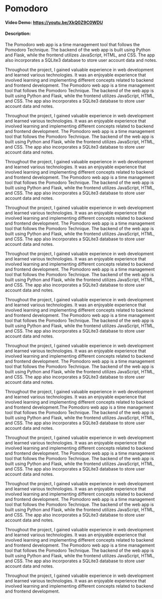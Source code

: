 # Pomodoro
#### Video Demo:  <https://youtu.be/XkQ0Z9C0WDU>
#### Description:
The Pomodoro web app is a time management tool that follows the Pomodoro Technique. The backend of the web app is built using Python and Flask, while the frontend utilizes JavaScript, HTML, and CSS. The app also incorporates a SQLite3 database to store user account data and notes.

Throughout the project, I gained valuable experience in web development and learned various technologies. It was an enjoyable experience that involved learning and implementing different concepts related to backend and frontend development.
The Pomodoro web app is a time management tool that follows the Pomodoro Technique. The backend of the web app is built using Python and Flask, while the frontend utilizes JavaScript, HTML, and CSS. The app also incorporates a SQLite3 database to store user account data and notes.

Throughout the project, I gained valuable experience in web development and learned various technologies. It was an enjoyable experience that involved learning and implementing different concepts related to backend and frontend development.
The Pomodoro web app is a time management tool that follows the Pomodoro Technique. The backend of the web app is built using Python and Flask, while the frontend utilizes JavaScript, HTML, and CSS. The app also incorporates a SQLite3 database to store user account data and notes.

Throughout the project, I gained valuable experience in web development and learned various technologies. It was an enjoyable experience that involved learning and implementing different concepts related to backend and frontend development.
The Pomodoro web app is a time management tool that follows the Pomodoro Technique. The backend of the web app is built using Python and Flask, while the frontend utilizes JavaScript, HTML, and CSS. The app also incorporates a SQLite3 database to store user account data and notes.

Throughout the project, I gained valuable experience in web development and learned various technologies. It was an enjoyable experience that involved learning and implementing different concepts related to backend and frontend development.
The Pomodoro web app is a time management tool that follows the Pomodoro Technique. The backend of the web app is built using Python and Flask, while the frontend utilizes JavaScript, HTML, and CSS. The app also incorporates a SQLite3 database to store user account data and notes.

Throughout the project, I gained valuable experience in web development and learned various technologies. It was an enjoyable experience that involved learning and implementing different concepts related to backend and frontend development.
The Pomodoro web app is a time management tool that follows the Pomodoro Technique. The backend of the web app is built using Python and Flask, while the frontend utilizes JavaScript, HTML, and CSS. The app also incorporates a SQLite3 database to store user account data and notes.

Throughout the project, I gained valuable experience in web development and learned various technologies. It was an enjoyable experience that involved learning and implementing different concepts related to backend and frontend development.
The Pomodoro web app is a time management tool that follows the Pomodoro Technique. The backend of the web app is built using Python and Flask, while the frontend utilizes JavaScript, HTML, and CSS. The app also incorporates a SQLite3 database to store user account data and notes.

Throughout the project, I gained valuable experience in web development and learned various technologies. It was an enjoyable experience that involved learning and implementing different concepts related to backend and frontend development.
The Pomodoro web app is a time management tool that follows the Pomodoro Technique. The backend of the web app is built using Python and Flask, while the frontend utilizes JavaScript, HTML, and CSS. The app also incorporates a SQLite3 database to store user account data and notes.

Throughout the project, I gained valuable experience in web development and learned various technologies. It was an enjoyable experience that involved learning and implementing different concepts related to backend and frontend development.The Pomodoro web app is a time management tool that follows the Pomodoro Technique. The backend of the web app is built using Python and Flask, while the frontend utilizes JavaScript, HTML, and CSS. The app also incorporates a SQLite3 database to store user account data and notes.

Throughout the project, I gained valuable experience in web development and learned various technologies. It was an enjoyable experience that involved learning and implementing different concepts related to backend and frontend development.
The Pomodoro web app is a time management tool that follows the Pomodoro Technique. The backend of the web app is built using Python and Flask, while the frontend utilizes JavaScript, HTML, and CSS. The app also incorporates a SQLite3 database to store user account data and notes.

Throughout the project, I gained valuable experience in web development and learned various technologies. It was an enjoyable experience that involved learning and implementing different concepts related to backend and frontend development.
The Pomodoro web app is a time management tool that follows the Pomodoro Technique. The backend of the web app is built using Python and Flask, while the frontend utilizes JavaScript, HTML, and CSS. The app also incorporates a SQLite3 database to store user account data and notes.

Throughout the project, I gained valuable experience in web development and learned various technologies. It was an enjoyable experience that involved learning and implementing different concepts related to backend and frontend development.
The Pomodoro web app is a time management tool that follows the Pomodoro Technique. The backend of the web app is built using Python and Flask, while the frontend utilizes JavaScript, HTML, and CSS. The app also incorporates a SQLite3 database to store user account data and notes.

Throughout the project, I gained valuable experience in web development and learned various technologies. It was an enjoyable experience that involved learning and implementing different concepts related to backend and frontend development.